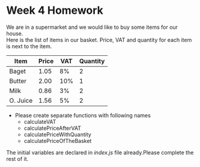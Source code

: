 # Week 4 Homework

We are in a supermarket and we would like to buy some items for our house.  
Here is the list of items in our basket. Price, VAT and quantity for each item is next to the item.

| Item | Price | VAT | Quantity
| --- | --- | --- | ---
| Baget | 1.05 | 8% | 2
| Butter | 2.00 | 10% | 1
| Milk | 0.86 | 3% | 2
| O. Juice | 1.56 | 5% | 2
  
- Please create separate functions with following names
  * calculateVAT
  * calculatePriceAfterVAT
  * calculatePriceWithQuantity
  * calculatePriceOfTheBasket

The initial variables are declared in *index.js* file already.Please complete the rest of it.
